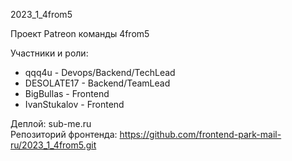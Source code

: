 2023_1_4from5

Проект Patreon команды 4from5

Участники и роли:
- qqq4u - Devops/Backend/TechLead  
- DESOLATE17 - Backend/TeamLead
- BigBullas - Frontend  
- IvanStukalov - Frontend  

Деплой: sub-me.ru  
Репозиторий фронтенда: https://github.com/frontend-park-mail-ru/2023_1_4from5.git  

